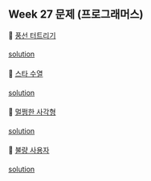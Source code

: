 ## Week 27 문제 (프로그래머스)

👀 [풍선 터트리기](https://programmers.co.kr/learn/courses/30/lessons/68646)
####
[solution]()
####

👀 [스타 수열](https://programmers.co.kr/learn/courses/30/lessons/70130)
####
[solution]()
####

👀 [멀쩡한 사각형](https://programmers.co.kr/learn/courses/30/lessons/62048)
####
[solution]()
####

👀 [불량 사용자](https://programmers.co.kr/learn/courses/30/lessons/64064)
####
[solution]()
####
